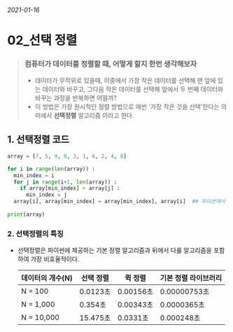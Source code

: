 ###### 2021-01-16

# 02_선택 정렬

> ### 컴퓨터가 데이터를 정렬할 때, 어떻게 할지 한번 생각해보자
>
> - 데이터가 무작위로 있을때, 이중에서 가장 작은 데이터를 선택해 맨 앞에 있는 데이터와 바꾸고, 그다음 작은 데이터를 선택해 앞에서 두 번째 데이터와 바꾸는 과정을 반복하면 어떨까?
> - 이 방법은 가장 원시적인 정렬 방법으로 매번 '가장 작은 것을 선택'한다는 의미에서 **선택정렬** 알고리즘 이라고 한다.





## 1. 선택정렬 코드

```python
array = [7, 5, 9, 0, 3, 1, 6, 2, 4, 8]

for i in range(len(array)) :
  min_index = i
  for j in range(i+1, len(array)) :
    if array[min_index] > array[j] :
      min_index = j
  array[i], array[min_index] = array[min_index], array[i]  ## 파이썬에서 쓰는 스와이프!
  
print(array)
```







### 2. 선택정렬의 특징

- 선택정렬은 파이썬에 제공하는 기본 정렬 알고리즘과 뒤에서 다룰 알고리즘을 포함하여 가장 비효율적이다.

  | 데이터의 개수(N) | 선택 정렬 | 퀵 정렬   | 기본 정렬 라이브러리 |
  | ---------------- | --------- | --------- | -------------------- |
  | N = 100          | 0.0123초  | 0.00156초 | 0.00000753초         |
  | N = 1,000        | 0.354초   | 0.00343초 | 0.0000365초          |
  | N = 10,000       | 15.475초  | 0.0331초  | 0.000248초           |

  